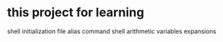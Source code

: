 # this project for learning
shell initialization file
alias command
shell arithmetic
variables
expansions

